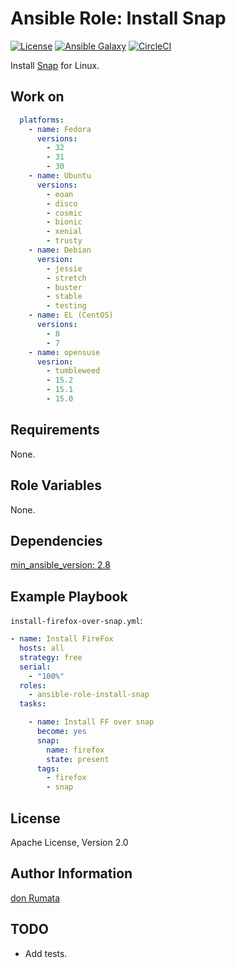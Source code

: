 # Ansible Role: Install Snap

[![License][license-image]][license-url] [![Ansible Galaxy][ansible-galaxy-image]][ansible-galaxy-url] [![CircleCI][circleci-image]][circleci-url]

Install [Snap](https://snapcraft.io/) for Linux.

## Work on

```yaml
  platforms:
    - name: Fedora
      versions:
        - 32
        - 31
        - 30
    - name: Ubuntu
      versions:
        - eoan
        - disco
        - cosmic
        - bionic
        - xenial
        - trusty
    - name: Debian
      version:
        - jessie
        - stretch
        - buster
        - stable
        - testing
    - name: EL (CentOS)
      versions:
        - 8
        - 7
    - name: opensuse
      vesrion:
        - tumbleweed
        - 15.2
        - 15.1
        - 15.0
```

## Requirements

None.

## Role Variables

None.

## Dependencies

[min_ansible_version: 2.8](https://docs.ansible.com/ansible/latest/modules/snap_module.html)

## Example Playbook

`install-firefox-over-snap.yml`:

```yaml
- name: Install FireFox
  hosts: all
  strategy: free
  serial:
    - "100%"
  roles:
    - ansible-role-install-snap
  tasks:

    - name: Install FF over snap
      become: yes
      snap:
        name: firefox
        state: present
      tags:
        - firefox
        - snap
```

## License

Apache License, Version 2.0

## Author Information

[don Rumata](https://github.com/don-rumata)

## TODO

- Add tests.

[license-image]: https://img.shields.io/github/license/don-rumata/ansible-role-install-snap.svg
[license-url]: https://opensource.org/licenses/Apache-2.0

[ansible-galaxy-image]: https://img.shields.io/badge/galaxy-don__rumata.ansible__role__install__snap-blue.svg
[ansible-galaxy-url]: https://galaxy.ansible.com/don_rumata/ansible_role_install_snap

[circleci-image]: https://img.shields.io/circleci/build/github/don-rumata/ansible-role-install-snap.svg
[circleci-url]: https://circleci.com/gh/don-rumata/ansible-role-install-snap